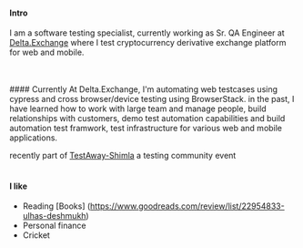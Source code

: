 
#### Intro
I am a software testing specialist, currently working as Sr. QA Engineer at [Delta.Exchange](https://www.delta.exchange/) where I test cryptocurrency derivative exchange platform for web and mobile.

<br>
<br>
#### Currently
At Delta.Exchange, I'm automating web testcases using cypress and cross browser/device testing using BrowserStack. in the past, I have learned how to work with large team and manage people, build relationships with customers, demo test automation capabilities and build automation test framwork, test infrastructure for various web and mobile applications.

recently part of [TestAway-Shimla](https://www.thetesttribe.com/testaway-shimla-from-attendee-perspective/) a testing community event 
<br><br>
#### I like
- Reading [Books] (https://www.goodreads.com/review/list/22954833-ulhas-deshmukh)
- Personal finance
- Cricket
